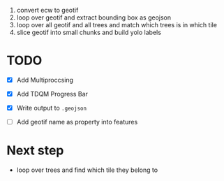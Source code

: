 1. convert ecw to geotif
2. loop over geotif and extract bounding box as geojson
3. loop over all geotif and all trees and match which trees is in which tile
4. slice geotif into small chunks and build yolo labels


# TODO

- [x] Add Multiproccsing
- [x] Add TDQM Progress Bar
- [x] Write output to `.geojson`
- [ ] Add geotif name as property into features


# Next step

* loop over trees and find which tile they belong to